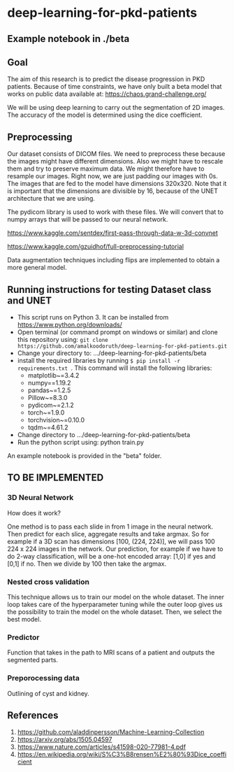 # deep-learning-for-pkd-patients

## Example notebook in ./beta

## Goal
The aim of this research is to predict the disease progression in PKD patients. Because of time constraints, we have only built a beta model that works on public data available at: 
https://chaos.grand-challenge.org/

We will be using deep learning to carry out the segmentation of 2D images. The accuracy of the model is determined using the dice coefficient. 

## Preprocessing
Our dataset consists of DICOM files. We need to preprocess these because the images might have different dimensions. Also we might have to rescale them and try to preserve maximum data. We might therefore have to resample our images. Right now, we are just padding our images with 0s. The images that are fed to the model have dimensions 320x320. Note that it is important that the dimensions are divisible by 16, because of the UNET architecture that we are using. 

The pydicom library is used to work with these files. We will convert that to numpy arrays that will be passed to our neural network.

https://www.kaggle.com/sentdex/first-pass-through-data-w-3d-convnet

https://www.kaggle.com/gzuidhof/full-preprocessing-tutorial

Data augmentation techniques including flips are implemented to obtain a more general model.


## Running instructions for testing Dataset class and UNET
* This script runs on Python 3. It can be installed from https://www.python.org/downloads/
* Open terminal (or command prompt on windows or similar) and clone this repository using: ```git clone https://github.com/amalkoodoruth/deep-learning-for-pkd-patients.git```
* Change your directory to: .../deep-learning-for-pkd-patients/beta
* install the required libraries by running ```$ pip install -r requirements.txt ```. This command will install the following libraries:
	- matplotlib~=3.4.2
	- numpy==1.19.2
	- pandas~=1.2.5
	- Pillow~=8.3.0
	- pydicom~=2.1.2
	- torch~=1.9.0
	- torchvision~=0.10.0
	- tqdm~=4.61.2
* Change directory to .../deep-learning-for-pkd-patients/beta
* Run the python script using: python train.py


An example notebook is provided in the "beta" folder.


## TO BE IMPLEMENTED
### 3D Neural Network
How does it work? 

One method is to pass each slide in from 1 image in the neural network. Then predict for each slice, aggregate results and take argmax. So for example if a 3D scan has dimensions \[100, (224, 224)\], we will pass 100 224 x 224 images in the network. Our prediction, for example if we have to do 2-way classification, will be a one-hot encoded array: \[1,0\] if yes and \[0,1\] if no. Then we divide by 100 then take the argmax. 

### Nested cross validation
This technique allows us to train our model on the whole dataset. The inner loop takes care of the hyperparameter tuning while the outer loop gives us the possibility to train the model on the whole dataset. Then, we select the best model.

### Predictor
Function that takes in the path to MRI scans of a patient and outputs the segmented parts.

### Preporocessing data
Outlining of cyst and kidney.

## References

1. https://github.com/aladdinpersson/Machine-Learning-Collection
2. https://arxiv.org/abs/1505.04597
3. https://www.nature.com/articles/s41598-020-77981-4.pdf
4. https://en.wikipedia.org/wiki/S%C3%B8rensen%E2%80%93Dice_coefficient

